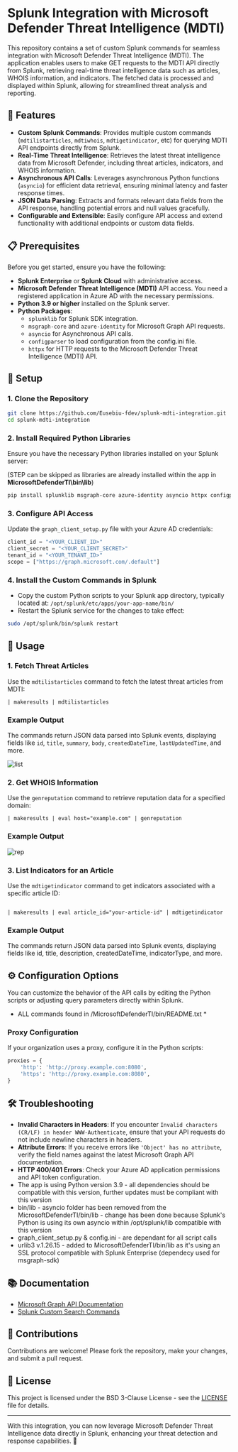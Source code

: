 # Splunk Integration with Microsoft Defender Threat Intelligence (MDTI)

This repository contains a set of custom Splunk commands for seamless integration with Microsoft Defender Threat Intelligence (MDTI). The application enables users to make GET requests to the MDTI API directly from Splunk, retrieving real-time threat intelligence data such as articles, WHOIS information, and indicators. The fetched data is processed and displayed within Splunk, allowing for streamlined threat analysis and reporting.

## 🌟 Features

- **Custom Splunk Commands**: Provides multiple custom commands (`mdtilistarticles`, `mdtiwhois`, `mdtigetindicator`, etc) for querying MDTI API endpoints directly from Splunk.
- **Real-Time Threat Intelligence**: Retrieves the latest threat intelligence data from Microsoft Defender, including threat articles, indicators, and WHOIS information.
- **Asynchronous API Calls**: Leverages asynchronous Python functions (`asyncio`) for efficient data retrieval, ensuring minimal latency and faster response times.
- **JSON Data Parsing**: Extracts and formats relevant data fields from the API response, handling potential errors and null values gracefully.
- **Configurable and Extensible**: Easily configure API access and extend functionality with additional endpoints or custom data fields.

## 📋 Prerequisites

Before you get started, ensure you have the following:

- **Splunk Enterprise** or **Splunk Cloud** with administrative access.
- **Microsoft Defender Threat Intelligence (MDTI)** API access. You need a registered application in Azure AD with the necessary permissions.
- **Python 3.9 or higher** installed on the Splunk server.
- **Python Packages**:
  - `splunklib` for Splunk SDK integration.
  - `msgraph-core` and `azure-identity` for Microsoft Graph API requests.
  - `asyncio` for Asynchronous API calls.
  - `configparser` to load configuration from the config.ini file.
  - `httpx` for HTTP requests to the Microsoft Defender Threat Intelligence (MDTI) API.

## 🔧 Setup

### 1. Clone the Repository

```bash
git clone https://github.com/Eusebiu-fdev/splunk-mdti-integration.git
cd splunk-mdti-integration
```

### 2. Install Required Python Libraries

Ensure you have the necessary Python libraries installed on your Splunk server:

(STEP can be skipped as libraries are already installed within the app in **MicrosoftDefenderTI\bin\lib**)

```bash
pip install splunklib msgraph-core azure-identity asyncio httpx configparser
```

### 3. Configure API Access

Update the `graph_client_setup.py` file with your Azure AD credentials:

```python
client_id = "<YOUR_CLIENT_ID>"
client_secret = "<YOUR_CLIENT_SECRET>"
tenant_id = "<YOUR_TENANT_ID>"
scope = ["https://graph.microsoft.com/.default"]
```

### 4. Install the Custom Commands in Splunk

- Copy the custom Python scripts to your Splunk app directory, typically located at:
  `/opt/splunk/etc/apps/your-app-name/bin/`
- Restart the Splunk service for the changes to take effect:

```bash
sudo /opt/splunk/bin/splunk restart
```

## 🚀 Usage

### 1. Fetch Threat Articles

Use the `mdtilistarticles` command to fetch the latest threat articles from MDTI:

```spl
| makeresults | mdtilistarticles
```

### Example Output

The commands return JSON data parsed into Splunk events, displaying fields like `id`, `title`, `summary`, `body`, `createdDateTime`, `lastUpdatedTime`, and more.

![list](https://github.com/user-attachments/assets/9f167cd5-e6a8-4fe4-b2e0-0dfefd42cd77)


### 2. Get WHOIS Information

Use the `genreputation` command to retrieve reputation data for a specified domain:

```spl
| makeresults | eval host="example.com" | genreputation
```

### Example Output

![rep](https://github.com/user-attachments/assets/1ba93b30-ff6f-423e-a899-a151dcec634c)


### 3. List Indicators for an Article

Use the `mdtigetindicator` command to get indicators associated with a specific article ID:

```spl![list](https://github.com/user-attachments/assets/b7085ecc-c079-49a3-b44a-15e18a1e4c64)

| makeresults | eval article_id="your-article-id" | mdtigetindicator
```

### Example Output

The commands return JSON data parsed into Splunk events, displaying fields like id, title, description, createdDateTime, indicatorType, and more.


## ⚙️ Configuration Options

You can customize the behavior of the API calls by editing the Python scripts or adjusting query parameters directly within Splunk.

* ALL commands found in /MicrosoftDefenderTI/bin/README.txt *

### Proxy Configuration

If your organization uses a proxy, configure it in the Python scripts:

```python
proxies = {
    'http': 'http://proxy.example.com:8080',
    'https': 'http://proxy.example.com:8080',
}
```

## 🛠️ Troubleshooting

- **Invalid Characters in Headers**: If you encounter `Invalid characters (CR/LF) in header WWW-Authenticate`, ensure that your API requests do not include newline characters in headers.
- **Attribute Errors**: If you receive errors like `'Object' has no attribute`, verify the field names against the latest Microsoft Graph API documentation.
- **HTTP 400/401 Errors**: Check your Azure AD application permissions and API token configuration.
-  The app is using Python version 3.9 - all dependencies should be compatible with this version, further updates must be compliant with this version
-  bin/lib - asyncio folder has been removed from the MicrosoftDefenderTI/bin/lib
           - change has been done because Splunk's Python is using its own asyncio within /opt/splunk/lib compatible with this version
-  graph_client_setup.py & config.ini - are dependant for all script calls
-  urlib3 v.1.26.15 - added to MicrosoftDefenderTI/bin/lib as it's using an SSL protocol compatible with Splunk Enterprise (dependecy used for msgraph-sdk)



## 📚 Documentation

- [Microsoft Graph API Documentation](https://learn.microsoft.com/en-us/graph/api/overview)
- [Splunk Custom Search Commands](https://dev.splunk.com/enterprise/docs/devtools/customsearchcommands/)

## 🤝 Contributions

Contributions are welcome! Please fork the repository, make your changes, and submit a pull request.

## 📝 License

This project is licensed under the BSD 3-Clause License - see the [LICENSE](LICENSE) file for details.

---

With this integration, you can now leverage Microsoft Defender Threat Intelligence data directly in Splunk, enhancing your threat detection and response capabilities. 🎉
